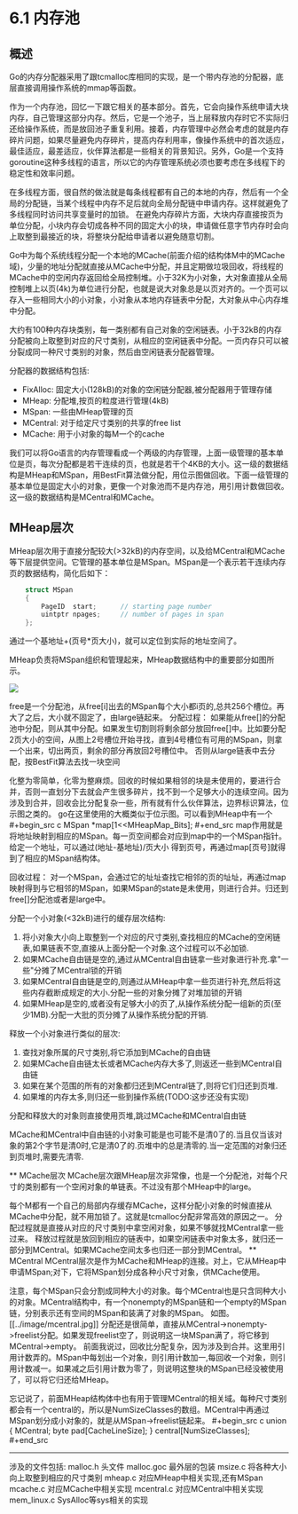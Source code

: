 # 6.1 内存池

## 概述
Go的内存分配器采用了跟tcmalloc库相同的实现，是一个带内存池的分配器，底层直接调用操作系统的mmap等函数。

作为一个内存池，回忆一下跟它相关的基本部分。首先，它会向操作系统申请大块内存，自己管理这部分内存。然后，它是一个池子，当上层释放内存时它不实际归还给操作系统，而是放回池子重复利用。接着，内存管理中必然会考虑的就是内存碎片问题，如果尽量避免内存碎片，提高内存利用率，像操作系统中的首次适应，最佳适应，最差适应，伙伴算法都是一些相关的背景知识。另外，Go是一个支持goroutine这种多线程的语言，所以它的内存管理系统必须也要考虑在多线程下的稳定性和效率问题。

在多线程方面，很自然的做法就是每条线程都有自己的本地的内存，然后有一个全局的分配链，当某个线程中内存不足后就向全局分配链中申请内存。这样就避免了多线程同时访问共享变量时的加锁。 在避免内存碎片方面，大块内存直接按页为单位分配，小块内存会切成各种不同的固定大小的块，申请做任意字节内存时会向上取整到最接近的块，将整块分配给申请者以避免随意切割。

Go中为每个系统线程分配一个本地的MCache(前面介绍的结构体M中的MCache域)，少量的地址分配就直接从MCache中分配，并且定期做垃圾回收，将线程的MCache中的空闲内存返回给全局控制堆。小于32K为小对象，大对象直接从全局控制堆上以页(4k)为单位进行分配，也就是说大对象总是以页对齐的。一个页可以存入一些相同大小的小对象，小对象从本地内存链表中分配，大对象从中心内存堆中分配。

大约有100种内存块类别，每一类别都有自己对象的空闲链表。小于32kB的内存分配被向上取整到对应的尺寸类别，从相应的空闲链表中分配。一页内存只可以被分裂成同一种尺寸类别的对象，然后由空闲链表分配器管理。

分配器的数据结构包括:
+ FixAlloc: 固定大小(128kB)的对象的空闲链分配器,被分配器用于管理存储
+ MHeap: 分配堆,按页的粒度进行管理(4kB)
+ MSpan: 一些由MHeap管理的页
+ MCentral: 对于给定尺寸类别的共享的free list
+ MCache: 用于小对象的每M一个的cache

我们可以将Go语言的内存管理看成一个两级的内存管理，上面一级管理的基本单位是页，每次分配都是若干连续的页，也就是若干个4KB的大小。这一级的数据结构是MHeap和MSpan，用BestFit算法做分配，用位示图做回收。下面一级管理的基本单位是固定大小的对象，更像一个对象池而不是内存池，用引用计数做回收。这一级的数据结构是MCentral和MCache。

## MHeap层次

MHeap层次用于直接分配较大(>32kB)的内存空间，以及给MCentral和MCache等下层提供空间。它管理的基本单位是MSpan。MSpan是一个表示若干连续内存页的数据结构，简化后如下：

```C
	struct MSpan
	{
		PageID	start;		// starting page number
		uintptr	npages;		// number of pages in span
	};
```

通过一个基地址+(页号*页大小)，就可以定位到实际的地址空间了。

MHeap负责将MSpan组织和管理起来，MHeap数据结构中的重要部分如图所示。

![](../image/6.1.mheap.jpg?raw=true)

free是一个分配池，从free[i]出去的MSpan每个大小都i页的,总共256个槽位。再大了之后，大小就不固定了，由large链起来。
分配过程：
如果能从free[]的分配池中分配，则从其中分配。如果发生切割则将剩余部分放回free[]中。比如要分配2页大小的空间，从图上2号槽位开始寻找，直到4号槽位有可用的MSpan，则拿一个出来，切出两页，剩余的部分再放回2号槽位中。
否则从large链表中去分配，按BestFit算法去找一块空间

化整为零简单，化零为整麻烦。回收的时候如果相邻的块是未使用的，要进行合并，否则一直划分下去就会产生很多碎片，找不到一个足够大小的连续空间。因为涉及到合并，回收会比分配复杂一些，所有就有什么伙伴算法，边界标识算法，位示图之类的。
go在这里使用的大概类似于位示图。可以看到MHeap中有一个
#+begin_src c
	MSpan *map[1<<MHeapMap_Bits];
#+end_src
map作用就是将地址映射到相应的MSpan。每一页空间都会对应到map中的一个MSpan指针。给定一个地址，可以通过(地址-基地址)/页大小 得到页号，再通过map\[页号\]就得到了相应的MSpan结构体。

回收过程：
对一个MSpan，会通过它的址址查找它相邻的页的址址，再通过map映射得到与它相邻的MSpan，如果MSpan的state是未使用，则进行合并。归还到free[]分配池或者是large中。

分配一个小对象(<32kB)进行的缓存层次结构:
1. 将小对象大小向上取整到一个对应的尺寸类别,查找相应的MCache的空闲链表,如果链表不空,直接从上面分配一个对象.这个过程可以不必加锁.
2. 如果MCache自由链是空的,通过从MCentral自由链拿一些对象进行补充.拿"一些"分摊了MCentral锁的开销
3. 如果MCentral自由链是空的,则通过从MHeap中拿一些页进行补充,然后将这些内存截断成规定的大小.分配一些的对象分摊了对堆加锁的开销
4. 如果MHeap是空的,或者没有足够大小的页了,从操作系统分配一组新的页(至少1MB).分配一大批的页分摊了从操作系统分配的开销.

释放一个小对象进行类似的层次:
1. 查找对象所属的尺寸类别,将它添加到MCache的自由链
2. 如果MCache自由链太长或者MCache内存大多了,则返还一些到MCentral自由链
3. 如果在某个范围的所有的对象都归还到MCentral链了,则将它们归还到页堆.
4. 如果堆的内存太多,则归还一些到操作系统(TODO:这步还没有实现)

分配和释放大的对象则直接使用页堆,跳过MCache和MCentral自由链

MCache和MCentral中自由链的小对象可能是也可能不是清0了的.当且仅当该对象的第2个字节是清0时,它是清0了的.页堆中的总是清零的.当一定范围的对象归还到页堆时,需要先清零.



** MCache层次
MCache层次跟MHeap层次非常像，也是一个分配池，对每个尺寸的类别都有一个空闲对象的单链表。不过没有那个MHeap中的large。

每个M都有一个自己的局部内存缓存MCache，这样分配小对象的时候直接从MCache中分配，就不用加锁了。这就是tcmalloc分配非常高效的原因之一。
分配过程就是直接从对应的尺寸类别中拿空闲对象，如果不够就找MCentral拿一些过来。
释放过程就是放回到相应的链表中，如果空闲链表中对象太多，就归还一部分到MCentral。如果MCache空间太多也归还一部分到MCentral。
** MCentral
MCentral层次是作为MCache和MHeap的连接。对上，它从MHeap中申请MSpan;对下，它将MSpan划分成各种小尺寸对象，供MCache使用。

注意，每个MSpan只会分割成同种大小的对象。每个MCentral也是只含同种大小的对象。MCentral结构中，有一个nonempty的MSpan链和一个empty的MSpan链，分别表示还有空间的MSpan和装满了对象的MSpan。
如图。
[[../image/mcentral.jpg]]
分配还是很简单，直接从MCentral->nonempty->freelist分配。如果发现freelist空了，则说明这一块MSpan满了，将它移到MCentral->empty。
前面我说过，回收比分配复杂，因为涉及到合并。这里用引用计数弄的。MSpan中每划出一个对象，则引用计数加一,每回收一个对象，则引用计数减一。如果减之后引用计数为零了，则说明这整块的MSpan已经没被使用了，可以将它归还给MHeap。

忘记说了，前面MHeap结构体中也有用于管理MCentral的相关域。每种尺寸类别都会有一个central的，所以是NumSizeClasses的数组。MCentral中再通过MSpan划分成小对象的，就是从MSpan->freelist链起来。
#+begin_src c
	union {
		MCentral;
		byte pad[CacheLineSize];
	} central[NumSizeClasses];
#+end_src

----------------
涉及的文件包括:
malloc.h 头文件
malloc.goc 最外层的包装
msize.c 将各种大小向上取整到相应的尺寸类别
mheap.c 对应MHeap中相关实现,还有MSpan
mcache.c 对应MCache中相关实现
mcentral.c 对应MCentral中相关实现
mem_linux.c SysAlloc等sys相关的实现
